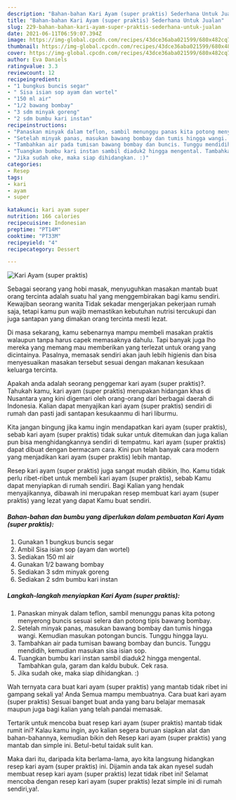 ```yaml
---
description: "Bahan-bahan Kari Ayam (super praktis) Sederhana Untuk Jualan"
title: "Bahan-bahan Kari Ayam (super praktis) Sederhana Untuk Jualan"
slug: 229-bahan-bahan-kari-ayam-super-praktis-sederhana-untuk-jualan
date: 2021-06-11T06:59:07.394Z
image: https://img-global.cpcdn.com/recipes/43dce36aba021599/680x482cq70/kari-ayam-super-praktis-foto-resep-utama.jpg
thumbnail: https://img-global.cpcdn.com/recipes/43dce36aba021599/680x482cq70/kari-ayam-super-praktis-foto-resep-utama.jpg
cover: https://img-global.cpcdn.com/recipes/43dce36aba021599/680x482cq70/kari-ayam-super-praktis-foto-resep-utama.jpg
author: Eva Daniels
ratingvalue: 3.3
reviewcount: 12
recipeingredient:
- "1 bungkus buncis segar"
- " Sisa isian sop ayam dan wortel"
- "150 ml air"
- "1/2 bawang bombay"
- "3 sdm minyak goreng"
- "2 sdm bumbu kari instan"
recipeinstructions:
- "Panaskan minyak dalam teflon, sambil menunggu panas kita potong menyerong buncis sesuai selera dan potong tipis bawang bombay."
- "Setelah minyak panas, masukan bawang bombay dan tumis hingga wangi. Kemudian masukan potongan buncis. Tunggu hingga layu."
- "Tambahkan air pada tumisan bawang bombay dan buncis. Tunggu mendidih, kemudian masukan sisa isian sop."
- "Tuangkan bumbu kari instan sambil diaduk2 hingga mengental. Tambahkan gula, garam dan kaldu bubuk. Cek rasa."
- "Jika sudah oke, maka siap dihidangkan. :)"
categories:
- Resep
tags:
- kari
- ayam
- super

katakunci: kari ayam super 
nutrition: 166 calories
recipecuisine: Indonesian
preptime: "PT14M"
cooktime: "PT33M"
recipeyield: "4"
recipecategory: Dessert

---
```



![Kari Ayam (super praktis)](https://img-global.cpcdn.com/recipes/43dce36aba021599/680x482cq70/kari-ayam-super-praktis-foto-resep-utama.jpg)

Sebagai seorang yang hobi masak, menyuguhkan masakan mantab buat orang tercinta adalah suatu hal yang menggembirakan bagi kamu sendiri. Kewajiban seorang  wanita Tidak sekadar mengerjakan pekerjaan rumah saja, tetapi kamu pun wajib memastikan kebutuhan nutrisi tercukupi dan juga santapan yang dimakan orang tercinta mesti lezat.

Di masa  sekarang, kamu sebenarnya mampu membeli masakan praktis walaupun tanpa harus capek memasaknya dahulu. Tapi banyak juga lho mereka yang memang mau memberikan yang terlezat untuk orang yang dicintainya. Pasalnya, memasak sendiri akan jauh lebih higienis dan bisa menyesuaikan masakan tersebut sesuai dengan makanan kesukaan keluarga tercinta. 



Apakah anda adalah seorang penggemar kari ayam (super praktis)?. Tahukah kamu, kari ayam (super praktis) merupakan hidangan khas di Nusantara yang kini digemari oleh orang-orang dari berbagai daerah di Indonesia. Kalian dapat menyajikan kari ayam (super praktis) sendiri di rumah dan pasti jadi santapan kesukaanmu di hari liburmu.

Kita jangan bingung jika kamu ingin mendapatkan kari ayam (super praktis), sebab kari ayam (super praktis) tidak sukar untuk ditemukan dan juga kalian pun bisa menghidangkannya sendiri di tempatmu. kari ayam (super praktis) dapat dibuat dengan bermacam cara. Kini pun telah banyak cara modern yang menjadikan kari ayam (super praktis) lebih mantap.

Resep kari ayam (super praktis) juga sangat mudah dibikin, lho. Kamu tidak perlu ribet-ribet untuk membeli kari ayam (super praktis), sebab Kamu dapat menyiapkan di rumah sendiri. Bagi Kalian yang hendak menyajikannya, dibawah ini merupakan resep membuat kari ayam (super praktis) yang lezat yang dapat Kamu buat sendiri.

<!--inarticleads1-->

##### Bahan-bahan dan bumbu yang diperlukan dalam pembuatan Kari Ayam (super praktis):

1. Gunakan 1 bungkus buncis segar
1. Ambil  Sisa isian sop (ayam dan wortel)
1. Sediakan 150 ml air
1. Gunakan 1/2 bawang bombay
1. Sediakan 3 sdm minyak goreng
1. Sediakan 2 sdm bumbu kari instan




<!--inarticleads2-->

##### Langkah-langkah menyiapkan Kari Ayam (super praktis):

1. Panaskan minyak dalam teflon, sambil menunggu panas kita potong menyerong buncis sesuai selera dan potong tipis bawang bombay.
1. Setelah minyak panas, masukan bawang bombay dan tumis hingga wangi. Kemudian masukan potongan buncis. Tunggu hingga layu.
1. Tambahkan air pada tumisan bawang bombay dan buncis. Tunggu mendidih, kemudian masukan sisa isian sop.
1. Tuangkan bumbu kari instan sambil diaduk2 hingga mengental. Tambahkan gula, garam dan kaldu bubuk. Cek rasa.
1. Jika sudah oke, maka siap dihidangkan. :)




Wah ternyata cara buat kari ayam (super praktis) yang mantab tidak ribet ini gampang sekali ya! Anda Semua mampu membuatnya. Cara buat kari ayam (super praktis) Sesuai banget buat anda yang baru belajar memasak maupun juga bagi kalian yang telah pandai memasak.

Tertarik untuk mencoba buat resep kari ayam (super praktis) mantab tidak rumit ini? Kalau kamu ingin, ayo kalian segera buruan siapkan alat dan bahan-bahannya, kemudian bikin deh Resep kari ayam (super praktis) yang mantab dan simple ini. Betul-betul taidak sulit kan. 

Maka dari itu, daripada kita berlama-lama, ayo kita langsung hidangkan resep kari ayam (super praktis) ini. Dijamin anda tak akan nyesel sudah membuat resep kari ayam (super praktis) lezat tidak ribet ini! Selamat mencoba dengan resep kari ayam (super praktis) lezat simple ini di rumah sendiri,ya!.

